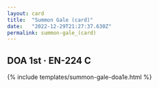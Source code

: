 ```yaml
---
layout: card
title:  "Summon Gale (card)"
date:   "2022-12-29T21:27:37.630Z"
permalink: summon-gale_(card)
---
```


## DOA 1st &middot; EN-224 C

{% include templates/summon-gale-doa1e.html %}
